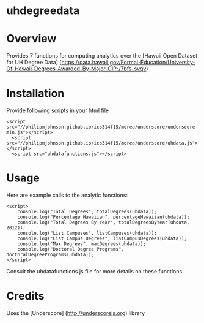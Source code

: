 # uhdegreedata
# Overview

Provides 7 functions for computing analytics over the [Hawaii Open Dataset for UH Degree Data] (https://data.hawaii.gov/Formal-Education/University-Of-Hawaii-Degrees-Awarded-By-Major-CIP-/7bfs-svqv)

# Installation

Provide following scripts in your html file

```
<script src="//philipmjohnson.github.io/ics314f15/morea/underscore/underscore-min.js"></script>
  <script src="//philipmjohnson.github.io/ics314f15/morea/underscore/uhdata.js"></script>
  <script src="uhdatafunctions.js"></script>
```

# Usage

Here are example calls to the analytic functions:

```
<script>
    console.log("Total Degrees", totalDegrees(uhdata));
    console.log("Percentage Hawaiian", percentageHawaiian(uhdata));
    console.log("Total Degrees By Year", totalDegreesByYear(uhdata, 2012));
    console.log("List Campuses", listCampuses(uhdata));
    console.log("List Campus Degrees", listCampusDegrees(uhdata));
    console.log("Max Degrees", maxDegrees(uhdata));
    console.log("Doctoral Degree Programs", doctoralDegreePrograms(uhdata));
</script>
```

Consult the uhdatafunctions.js file for more details on these functions

# Credits

Uses the [Underscore] (http://underscorejs.org) library

